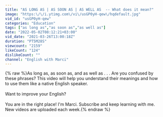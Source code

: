 ```yaml
---
title: "AS LONG AS | AS SOON AS | AS WELL AS  -- What does it mean?"
image: "https:\/\/i.ytimg.com\/vi\/usGP0yH-qew\/hqdefault.jpg"
vid_id: "usGP0yH-qew"
categories: "Education"
tags: ["as long as","as soon as","as well as"]
date: "2022-05-02T08:12:21+03:00"
vid_date: "2021-03-26T13:00:18Z"
duration: "PT5M28S"
viewcount: "2159"
likeCount: "124"
dislikeCount: ""
channel: "English with Marci"
---
```

{% raw %}As long as, as soon as, and as well as . . . Are you confused by these phrases?  This video will help you understand their meanings and how to use them like a native English speaker.<br /><br />Want to improve your English?  <br /><br />You are in the right place!  I'm Marci.  Subscribe and keep learning with me.  New videos are uploaded each week.{% endraw %}
